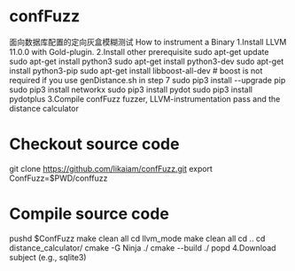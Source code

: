 # confFuzz
面向数据库配置的定向灰盒模糊测试
How to instrument a Binary
1.Install LLVM 11.0.0 with Gold-plugin. 
2.Install other prerequisite
sudo apt-get update
sudo apt-get install python3
sudo apt-get install python3-dev
sudo apt-get install python3-pip
sudo apt-get install libboost-all-dev  # boost is not required if you use genDistance.sh in step 7
sudo pip3 install --upgrade pip
sudo pip3 install networkx
sudo pip3 install pydot
sudo pip3 install pydotplus
3.Compile confFuzz fuzzer, LLVM-instrumentation pass and the distance calculator
# Checkout source code
git clone https://github.com/likaiam/confFuzz.git
export ConfFuzz=$PWD/conffuzz

# Compile source code
pushd $ConfFuzz
make clean all 
cd llvm_mode
make clean all
cd ..
cd distance_calculator/
cmake -G Ninja ./
cmake --build ./
popd
4.Download subject (e.g., sqlite3)
